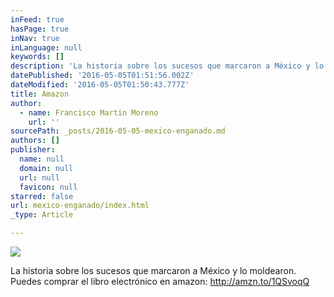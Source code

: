 ```yaml
---
inFeed: true
hasPage: true
inNav: true
inLanguage: null
keywords: []
description: 'La historia sobre los sucesos que marcaron a México y lo moldearon. Puedes comprar el libro electrónico en amazon: http://amzn.to/1QSvoqQ'
datePublished: '2016-05-05T01:51:56.002Z'
dateModified: '2016-05-05T01:50:43.777Z'
title: Amazon
author:
  - name: Francisco Martin Moreno
    url: ''
sourcePath: _posts/2016-05-05-mexico-enganado.md
authors: []
publisher:
  name: null
  domain: null
  url: null
  favicon: null
starred: false
url: mexico-enganado/index.html
_type: Article

---
```

![](https://the-grid-user-content.s3-us-west-2.amazonaws.com/4d8c98bf-debc-4b1a-9d47-5199e44b36dd.jpg)

La historia sobre los sucesos que marcaron a México y lo moldearon. Puedes comprar el libro electrónico en amazon: http://amzn.to/1QSvoqQ